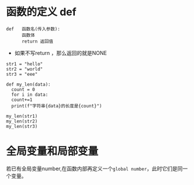 # 函数的定义 def
```
def   函数名(传入参数):
      函数体
      return 返回值
```
* 如果不写return ，那么返回的就是NONE
```
str1 = "hello"
str2 = "world"
str3 = "eee"

def my_len(data):
  count = 0
  for i in data:
  count+=1
  print(f"字符串{data}的长度是{count}")

my_len(str1)
my_len(str2)
my_len(str3)
```

# 全局变量和局部变量
若已有全局变量number,在函数内部再定义一个```global number```，此时它们是同一个变量。
